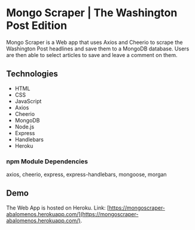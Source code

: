 # Mongo Scraper | The Washington Post Edition
Mongo Scraper is a Web app that uses Axios and Cheerio to scrape the Washington Post headlines and save them to a MongoDB database. Users are then able to select articles to save and leave a comment on them.

## Technologies

* HTML
* CSS
* JavaScript
* Axios
* Cheerio
* MongoDB
* Node.js
* Express
* Handlebars
* Heroku


### npm Module Dependencies
axios, cheerio, express, express-handlebars, mongoose, morgan


## Demo
The Web App is hosted on Heroku. Link: [https://mongoscraper-abalomenos.herokuapp.com/](https://mongoscraper-abalomenos.herokuapp.com/).